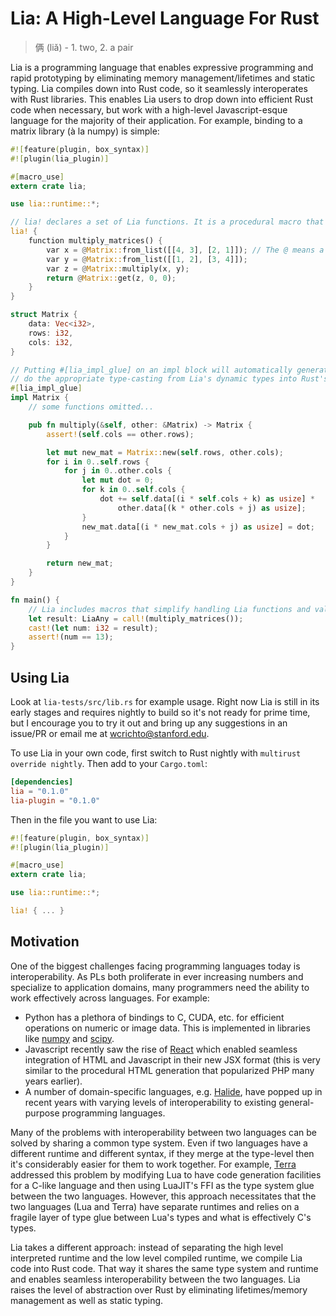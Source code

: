 # Lia: A High-Level Language For Rust

> 俩 (liǎ) - 1. two, 2. a pair

Lia is a programming language that enables expressive programming and rapid prototyping by eliminating memory management/lifetimes and static typing. Lia compiles down into Rust code, so it seamlessly interoperates with Rust libraries. This enables Lia users to drop down into efficient Rust code when necessary, but work with a high-level Javascript-esque language for the majority of their application. For example, binding to a matrix library (à la numpy) is simple:

```rust
#![feature(plugin, box_syntax)]
#![plugin(lia_plugin)]

#[macro_use]
extern crate lia;

use lia::runtime::*;

// lia! declares a set of Lia functions. It is a procedural macro that compiles Lia into Rust.
lia! {
    function multiply_matrices() {
        var x = @Matrix::from_list([[4, 3], [2, 1]]); // The @ means a foreign (Rust) function
        var y = @Matrix::from_list([[1, 2], [3, 4]]);
        var z = @Matrix::multiply(x, y);
        return @Matrix::get(z, 0, 0);
    }
}

struct Matrix {
    data: Vec<i32>,
    rows: i32,
    cols: i32,
}

// Putting #[lia_impl_glue] on an impl block will automatically generate functions that
// do the appropriate type-casting from Lia's dynamic types into Rust's static types.
#[lia_impl_glue]
impl Matrix {
    // some functions omitted...

    pub fn multiply(&self, other: &Matrix) -> Matrix {
        assert!(self.cols == other.rows);

        let mut new_mat = Matrix::new(self.rows, other.cols);
        for i in 0..self.rows {
            for j in 0..other.cols {
                let mut dot = 0;
                for k in 0..self.cols {
                    dot += self.data[(i * self.cols + k) as usize] *
                        other.data[(k * other.cols + j) as usize];
                }
                new_mat.data[(i * new_mat.cols + j) as usize] = dot;
            }
        }

        return new_mat;
    }
}

fn main() {
    // Lia includes macros that simplify handling Lia functions and values in Rust.
    let result: LiaAny = call!(multiply_matrices());
    cast!(let num: i32 = result);
    assert!(num == 13);
}
```

## Using Lia

Look at `lia-tests/src/lib.rs` for example usage. Right now Lia is still in its early stages and requires nightly to build so it's not ready for prime time, but I encourage you to try it out and bring up any suggestions in an issue/PR or email me at [wcrichto@stanford.edu](mailto:wcrichto@stanford.edu).

To use Lia in your own code, first switch to Rust nightly with `multirust override nightly`. Then add to your `Cargo.toml`:

```toml
[dependencies]
lia = "0.1.0"
lia-plugin = "0.1.0"
```

Then in the file you want to use Lia:

```rust
#![feature(plugin, box_syntax)]
#![plugin(lia_plugin)]

#[macro_use]
extern crate lia;

use lia::runtime::*;

lia! { ... }
```

## Motivation

One of the biggest challenges facing programming languages today is interoperability. As PLs both proliferate in ever increasing numbers and specialize to application domains, many programmers need the ability to work effectively across languages. For example:

* Python has a plethora of bindings to C, CUDA, etc. for efficient operations on numeric or image data. This is implemented in libraries like [numpy](http://www.numpy.org/) and [scipy](http://www.scipy.org/).
* Javascript recently saw the rise of [React](http://reactjs.org/) which enabled seamless integration of HTML and Javascript in their new JSX format (this is very similar to the procedural HTML generation that popularized PHP many years earlier).
* A number of domain-specific languages, e.g. [Halide](http://halide-lang.org/), have popped up in recent years with varying levels of interoperability to existing general-purpose programming languages.

Many of the problems with interoperability between two languages can be solved by sharing a common type system. Even if two languages have a different runtime and different syntax, if they merge at the type-level then it's considerably easier for them to work together. For example, [Terra](http://terralang.org) addressed this problem by modifying Lua to have code generation facilities for a C-like language and then using LuaJIT's FFI as the type system glue between the two languages. However, this approach necessitates that the two languages (Lua and Terra) have separate runtimes and relies on a fragile layer of type glue between Lua's types and what is effectively C's types.

Lia takes a different approach: instead of separating the high level interpreted runtime and the low level compiled runtime, we compile Lia code into Rust code. That way it shares the same type system and runtime and enables seamless interoperability between the two languages. Lia raises the level of abstraction over Rust by eliminating lifetimes/memory management as well as static typing.
